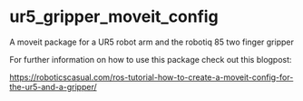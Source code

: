 # ur5_gripper_moveit_config
A moveit package for a UR5 robot arm and the robotiq 85 two finger gripper

For further information on how to use this package check out this blogpost:

https://roboticscasual.com/ros-tutorial-how-to-create-a-moveit-config-for-the-ur5-and-a-gripper/
